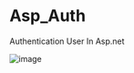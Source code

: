 # Asp_Auth
Authentication User In Asp.net

![image](https://user-images.githubusercontent.com/45543047/154811424-34c2431d-2f39-45c3-8a4e-065b23004ff1.png)
